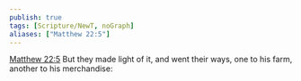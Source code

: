 ```yaml
---
publish: true
tags: [Scripture/NewT, noGraph]
aliases: ["Matthew 22:5"]
---
```

[Matthew 22:5](https://churchofjesuschrist.org/study/scriptures/nt/matt/22?lang=eng&id=p5#p5) But they made light of it, and went their ways, one to his farm, another to his merchandise:
